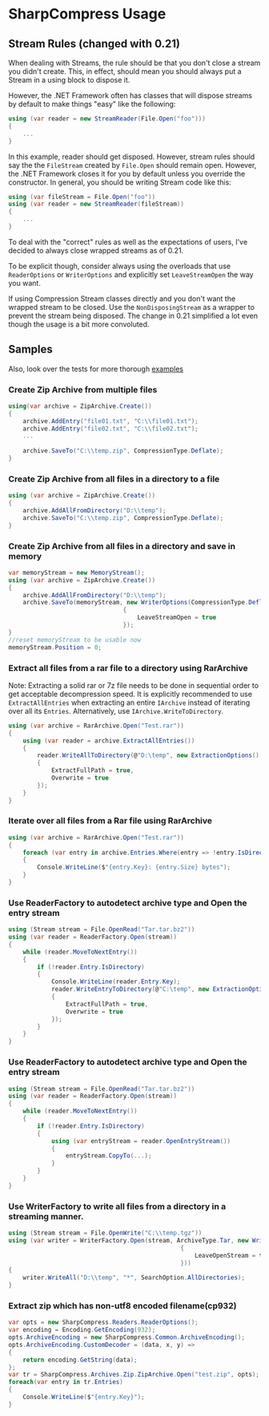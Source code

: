 # SharpCompress Usage

## Stream Rules (changed with 0.21)

When dealing with Streams, the rule should be that you don't close a stream you didn't create. This, in effect, should mean you should always put a Stream in a using block to dispose it. 

However, the .NET Framework often has classes that will dispose streams by default to make things "easy" like the following:

```C#
using (var reader = new StreamReader(File.Open("foo")))
{
    ...
}
```

In this example, reader should get disposed. However, stream rules should say the the `FileStream` created by `File.Open` should remain open. However, the .NET Framework closes it for you by default unless you override the constructor. In general, you should be writing Stream code like this:

```C#
using (var fileStream = File.Open("foo"))
using (var reader = new StreamReader(fileStream))
{
    ...
}
```

To deal with the "correct" rules as well as the expectations of users, I've decided to always close wrapped streams as of 0.21.

To be explicit though, consider always using the overloads that use `ReaderOptions` or `WriterOptions` and explicitly set `LeaveStreamOpen` the way you want.

If using Compression Stream classes directly and you don't want the wrapped stream to be closed.  Use the `NonDisposingStream` as a wrapper to prevent the stream being disposed.  The change in 0.21 simplified a lot even though the usage is a bit more convoluted.

## Samples

Also, look over the tests for more thorough [examples](https://github.com/adamhathcock/sharpcompress/tree/master/tests/SharpCompress.Test)

### Create Zip Archive from multiple files
```C#
using(var archive = ZipArchive.Create())
{
    archive.AddEntry("file01.txt", "C:\\file01.txt");
    archive.AddEntry("file02.txt", "C:\\file02.txt");
    ...
    
    archive.SaveTo("C:\\temp.zip", CompressionType.Deflate);
}
```

### Create Zip Archive from all files in a directory to a file

```C#
using (var archive = ZipArchive.Create())
{
    archive.AddAllFromDirectory("D:\\temp");
    archive.SaveTo("C:\\temp.zip", CompressionType.Deflate);
}
```

### Create Zip Archive from all files in a directory and save in memory

```C#
var memoryStream = new MemoryStream();
using (var archive = ZipArchive.Create())
{
    archive.AddAllFromDirectory("D:\\temp");
    archive.SaveTo(memoryStream, new WriterOptions(CompressionType.Deflate)
                                {
                                    LeaveStreamOpen = true
                                });
}
//reset memoryStream to be usable now
memoryStream.Position = 0;
```

### Extract all files from a rar file to a directory using RarArchive

Note: Extracting a solid rar or 7z file needs to be done in sequential order to get acceptable decompression speed.
It is explicitly recommended to use `ExtractAllEntries` when extracting an entire `IArchive` instead of iterating over all its `Entries`.
Alternatively, use `IArchive.WriteToDirectory`.

```C#
using (var archive = RarArchive.Open("Test.rar"))
{
    using (var reader = archive.ExtractAllEntries())
    {
        reader.WriteAllToDirectory(@"D:\temp", new ExtractionOptions()
        {
            ExtractFullPath = true,
            Overwrite = true
        });
    }
}
```

### Iterate over all files from a Rar file using RarArchive

```C#
using (var archive = RarArchive.Open("Test.rar"))
{
    foreach (var entry in archive.Entries.Where(entry => !entry.IsDirectory))
    {
        Console.WriteLine($"{entry.Key}: {entry.Size} bytes");
    }
}
```

### Use ReaderFactory to autodetect archive type and Open the entry stream

```C#
using (Stream stream = File.OpenRead("Tar.tar.bz2"))
using (var reader = ReaderFactory.Open(stream))
{
    while (reader.MoveToNextEntry())
    {
        if (!reader.Entry.IsDirectory)
        {
            Console.WriteLine(reader.Entry.Key);
            reader.WriteEntryToDirectory(@"C:\temp", new ExtractionOptions()
            {
                ExtractFullPath = true,
                Overwrite = true
            });
        }
    }
}
```

### Use ReaderFactory to autodetect archive type and Open the entry stream

```C#
using (Stream stream = File.OpenRead("Tar.tar.bz2"))
using (var reader = ReaderFactory.Open(stream))
{
    while (reader.MoveToNextEntry())
    {
        if (!reader.Entry.IsDirectory)
        {
            using (var entryStream = reader.OpenEntryStream())
            {
                entryStream.CopyTo(...);
            }
        }
    }
}
```

### Use WriterFactory to write all files from a directory in a streaming manner.

```C#
using (Stream stream = File.OpenWrite("C:\\temp.tgz"))
using (var writer = WriterFactory.Open(stream, ArchiveType.Tar, new WriterOptions(CompressionType.GZip)
                                                {
                                                    LeaveOpenStream = true
                                                }))
{
    writer.WriteAll("D:\\temp", "*", SearchOption.AllDirectories);
}
```

### Extract zip which has non-utf8 encoded filename(cp932)

```C#
var opts = new SharpCompress.Readers.ReaderOptions();
var encoding = Encoding.GetEncoding(932);
opts.ArchiveEncoding = new SharpCompress.Common.ArchiveEncoding();
opts.ArchiveEncoding.CustomDecoder = (data, x, y) =>
{
    return encoding.GetString(data);
};
var tr = SharpCompress.Archives.Zip.ZipArchive.Open("test.zip", opts);
foreach(var entry in tr.Entries)
{
    Console.WriteLine($"{entry.Key}");
}
```

